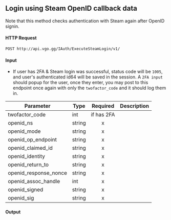 ## Login using Steam OpenID callback data

Note that this method checks authentication with Steam again after OpenID signin.

#### HTTP Request

`POST http://api.vgo.gg/IAuth/ExecuteSteamLogin/v1/`

#### Input

- If user has 2FA & Steam login was successful, status code will be `1005`, and user's authenticated id64 will be saved in the session. A `2FA input` should popup for the user, once they enter, you may post to this endpoint once again with only the `twofactor_code` and it should log them in.

Parameter | Type | Required   | Description
--------- | -----| :--------: | -----------
twofactor_code | int | if has 2FA |
openid_ns | string | x |
openid_mode | string | x |
openid_op_endpoint | string | x |
openid_claimed_id | string | x |
openid_identity | string | x |
openid_return_to | string | x |
openid_response_nonce | string | x |
openid_assoc_handle | int | x |
openid_signed | string | x |
openid_sig | string | x |
   
#### Output

